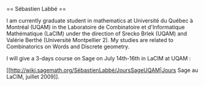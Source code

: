 == Sébastien Labbé ==

I am currently graduate student in mathematics at Université du Québec à Montréal (UQAM) in the Laboratoire de Combinatoire et d'Informatique Mathématique (LaCIM) under the direction of Srecko Brlek (UQAM) and Valérie Berthé (Université Montpellier 2). My studies are related to Combinatorics on Words and Discrete geometry.

I will give a 3-days course on Sage on July 14th-16th in LaCIM at UQAM :

[[http://wiki.sagemath.org/SébastienLabbé/JoursSageUQAM|Jours Sage au LaCIM, juillet 2009]].
